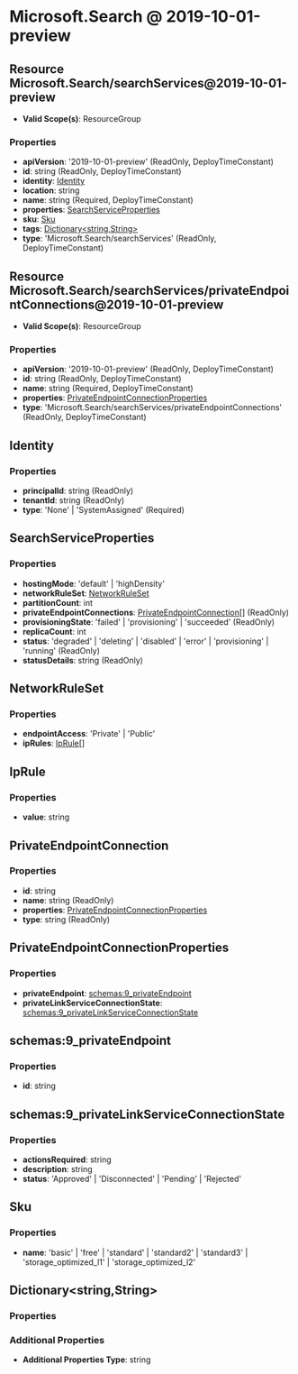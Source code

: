 # Microsoft.Search @ 2019-10-01-preview

## Resource Microsoft.Search/searchServices@2019-10-01-preview
* **Valid Scope(s)**: ResourceGroup
### Properties
* **apiVersion**: '2019-10-01-preview' (ReadOnly, DeployTimeConstant)
* **id**: string (ReadOnly, DeployTimeConstant)
* **identity**: [Identity](#identity)
* **location**: string
* **name**: string (Required, DeployTimeConstant)
* **properties**: [SearchServiceProperties](#searchserviceproperties)
* **sku**: [Sku](#sku)
* **tags**: [Dictionary<string,String>](#dictionarystringstring)
* **type**: 'Microsoft.Search/searchServices' (ReadOnly, DeployTimeConstant)

## Resource Microsoft.Search/searchServices/privateEndpointConnections@2019-10-01-preview
* **Valid Scope(s)**: ResourceGroup
### Properties
* **apiVersion**: '2019-10-01-preview' (ReadOnly, DeployTimeConstant)
* **id**: string (ReadOnly, DeployTimeConstant)
* **name**: string (Required, DeployTimeConstant)
* **properties**: [PrivateEndpointConnectionProperties](#privateendpointconnectionproperties)
* **type**: 'Microsoft.Search/searchServices/privateEndpointConnections' (ReadOnly, DeployTimeConstant)

## Identity
### Properties
* **principalId**: string (ReadOnly)
* **tenantId**: string (ReadOnly)
* **type**: 'None' | 'SystemAssigned' (Required)

## SearchServiceProperties
### Properties
* **hostingMode**: 'default' | 'highDensity'
* **networkRuleSet**: [NetworkRuleSet](#networkruleset)
* **partitionCount**: int
* **privateEndpointConnections**: [PrivateEndpointConnection](#privateendpointconnection)[] (ReadOnly)
* **provisioningState**: 'failed' | 'provisioning' | 'succeeded' (ReadOnly)
* **replicaCount**: int
* **status**: 'degraded' | 'deleting' | 'disabled' | 'error' | 'provisioning' | 'running' (ReadOnly)
* **statusDetails**: string (ReadOnly)

## NetworkRuleSet
### Properties
* **endpointAccess**: 'Private' | 'Public'
* **ipRules**: [IpRule](#iprule)[]

## IpRule
### Properties
* **value**: string

## PrivateEndpointConnection
### Properties
* **id**: string
* **name**: string (ReadOnly)
* **properties**: [PrivateEndpointConnectionProperties](#privateendpointconnectionproperties)
* **type**: string (ReadOnly)

## PrivateEndpointConnectionProperties
### Properties
* **privateEndpoint**: [schemas:9_privateEndpoint](#schemas9privateendpoint)
* **privateLinkServiceConnectionState**: [schemas:9_privateLinkServiceConnectionState](#schemas9privatelinkserviceconnectionstate)

## schemas:9_privateEndpoint
### Properties
* **id**: string

## schemas:9_privateLinkServiceConnectionState
### Properties
* **actionsRequired**: string
* **description**: string
* **status**: 'Approved' | 'Disconnected' | 'Pending' | 'Rejected'

## Sku
### Properties
* **name**: 'basic' | 'free' | 'standard' | 'standard2' | 'standard3' | 'storage_optimized_l1' | 'storage_optimized_l2'

## Dictionary<string,String>
### Properties
### Additional Properties
* **Additional Properties Type**: string

